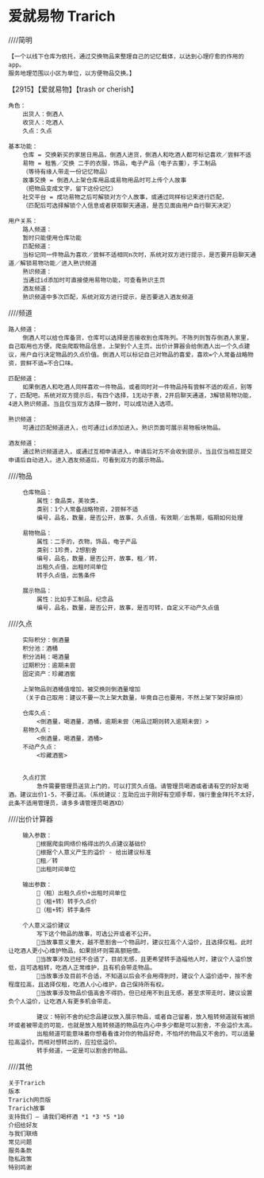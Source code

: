 # 爱就易物 Trarich

////简明

	【一个以线下仓库为依托，通过交换物品来整理自己的记忆载体，以达到心理疗愈的作用的app。
	服务地理范围以小区为单位，以方便物品交换。】

【2915】【爱就易物】【trash or cherish】

	角色：
		出货人：倒酒人
		收货人：吃酒人
		久点：久点

	基本功能：
		仓库 = 交换新买的家居日用品，倒酒人进货，倒酒人和吃酒人都可标记喜欢／尝鲜不适
		易物 = 租售／交换 二手的衣服，饰品，电子产品（电子古董），手工制品   
		（等待有缘人带走一份记忆物品）
		故事交换 = 倒酒人上架仓库用品或易物用品时可上传个人故事  
		（把物品变成文字，留下这份记忆）
		社交平台 = 成功易物之后可解锁对方个人故事，或通过同样标记来进行匹配，
		（匹配后可选择解锁个人信息或者获取聊天通道，是否见面由用户自行聊天决定）

	用户关系：
		路人频道：
		暂时只能使用仓库功能 
		匹配频道：
		当标记同一件物品为喜欢／尝鲜不适相同n次时，系统对双方进行提示，是否要开启聊天通道／解锁易物功能／进入熟识频道
		熟识频道：
		当通过id添加时可直接使用易物功能，可查看熟识主页
		酒友频道：
		熟识频道中多次匹配，系统对双方进行提示，是否要进入酒友频道


////频道

	路人频道：
		倒酒人可以给仓库备货，仓库可以选择是否接收到仓库陈列。不陈列则暂存倒酒人家里，自己取用也方便。爬虫爬取物品信息，上架到个人主页。出价计算器会给倒酒人出一个久点建议，用户自行决定物品的久点价值。倒酒人可以标记自己对物品的喜爱，喜欢=个人常备战略物资，尝鲜不适=不合口味。

	匹配频道：
		如果倒酒人和吃酒人同样喜欢一件物品，或者同时对一件物品持有尝鲜不适的观点，别等了，匹配吧。系统对双方提示后，有四个选择，1无动于衷，2开启聊天通道，3解锁易物功能，4进入熟识频道。当且仅当双方选择一致时，可以成功进入选项。

	熟识频道：
		可通过匹配频道进入，也可通过id添加进入。熟识页面可展示易物板块物品。

	酒友频道：
		通过熟识频道进入，或通过互相申请进入，申请后对方不会收到提示，当且仅当相互提交申请后自动进入。进入酒友频道后，可看到双方的展示物品。



////物品

		仓库物品：
			属性：食品类，美妆类，
			类别：1个人常备战略物资，2尝鲜不适
			编号，品名，数量，是否公开，故事，久点值，有效期／出售期，临期如何处理

		易物物品：
			属性：二手的，衣物，饰品，电子产品
			类别：1珍贵，2想割舍
			编号，品名，数量，是否公开，故事，租／转，
			出租久点值，出租时间单位
			转手久点值，出售条件

		展示物品：
			属性：比如手工制品，纪念品
			编号，品名，数量，是否公开，故事，是否可转，自定义不动产久点值




////久点

		实际积分：倒酒量
		积分池：酒桶
		积分消耗：喝酒量
		过期积分：逾期未尝
		固定资产：珍藏酒窖

		上架物品则酒桶值增加，被交换则倒酒量增加
		（关于自己取用：建议不要一次上架大数量，毕竟自己也要用，不然上架下架好麻烦）

		仓库久点：
			<倒酒量，喝酒量，酒桶，逾期未尝（用品过期则转入逾期未尝）>
		易物久点：
			<倒酒量，喝酒量，酒桶>
		不动产久点：
			<珍藏酒窖>


		久点打赏
			急件需要管理员送货上门的，可以打赏久点值。请管理员喝酒或者请有空的好友喝酒。建议出价1-5，不要过高。（系统建议：互助应出于刚好有空顺手帮，强行重金拜托不太好，此条不适用管理员，请多多请管理员喝酒XD）


////出价计算器

		输入参数：
			根据爬虫网络价格得出的久点建议基础价
			根据个人意义产生的溢价 - 给出建议标准
			租／转
			出租时间单位

		输出参数：
			（租）出租久点价+出租时间单位
			（租+转）转手久点价
			（租+转）转手条件

		个人意义溢价建议
			写下这个物品的故事，可选公开或者不公开。
			当故事意义重大，越不愿割舍一个物品时，建议拉高个人溢价，且选择仅租。此时让吃酒人更小心维护物品，如果损坏则需高额赔偿。
			当故事涉及已经不合适了，目前无感，且更希望转手造福他人时，建议个人溢价放低，且可选租转，吃酒人正常维护，且有机会带走物品。
			当故事涉及目前不合适，不知道以后会不会用得到时，建议个人溢价适中，按不舍程度拉高，且选择仅租，吃酒人小心维护，自己保持所有权。
			当故事涉及物品价值高舍不得扔，但已经用不到且无感，甚至求带走时，建议设置负个人溢价，让吃酒人有更多机会带走。

			建议：特别不舍的纪念品建议放入展示物品，或者自己留着，放入租转频道就有被损坏或者被带走的可能，也就是放入租转频道的物品在内心中多少都是可以割舍，不会溢价太高。
			出租频道可能意味着你想看看谁对你的物品好奇，不怕坏的物品又不舍的，可以适量拉高溢价。而相对想转出的，应拉低溢价。
			转手频道，一定是可以割舍的物品。


////其他

	关于Trarich
	版本
	Trarich网页版
	Trarich故事
	支持我们 – 请我们喝杯酒 *1 *3 *5 *10
	介绍给好友
	与我们联络
	常见问题
	服务条款
	隐私政策
	特别鸣谢
